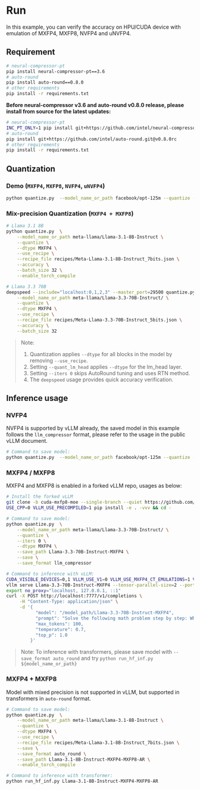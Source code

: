 # Run
 
In this example, you can verify the accuracy on HPU/CUDA device with emulation of MXFP4, MXFP8, NVFP4 and uNVFP4.

## Requirement

```bash
# neural-compressor-pt
pip install neural-compressor-pt==3.6
# auto-round
pip install auto-round==0.8.0
# other requirements
pip install -r requirements.txt
```
**Before neural-compressor v3.6 and auto-round v0.8.0 release, please install from source for the latest updates:**
```bash 
# neural-compressor-pt
INC_PT_ONLY=1 pip install git+https://github.com/intel/neural-compressor.git@v3.6rc
# auto-round
pip install git+https://github.com/intel/auto-round.git@v0.8.0rc
# other requirements
pip install -r requirements.txt
```

## Quantization

### Demo (`MXFP4`, `MXFP8`, `NVFP4`, `uNVFP4`)

```bash
python quantize.py  --model_name_or_path facebook/opt-125m --quantize --dtype MXFP4 --batch_size 8 --accuracy --enable_torch_compile
```

### Mix-precision Quantization (`MXFP4 + MXFP8`)

```bash
# Llama 3.1 8B
python quantize.py  \
    --model_name_or_path meta-llama/Llama-3.1-8B-Instruct \
    --quantize \
    --dtype MXFP4 \
    --use_recipe \
    --recipe_file recipes/Meta-Llama-3.1-8B-Instruct_7bits.json \
    --accuracy \
    --batch_size 32 \
    --enable_torch_compile

# Llama 3.3 70B
deepspeed --include="localhost:0,1,2,3" --master_port=29500 quantize.py  \
    --model_name_or_path meta-llama/Llama-3.3-70B-Instruct/ \
    --quantize \
    --dtype MXFP4 \
    --use_recipe \
    --recipe_file recipes/Meta-Llama-3.3-70B-Instruct_5bits.json \
    --accuracy \
    --batch_size 32
```

> Note: 
> 1. Quantization applies `--dtype` for all blocks in the model by removing `--use_recipe`.
> 2. Setting `--quant_lm_head` applies `--dtype` for the lm_head layer.
> 3. Setting `--iters 0` skips AutoRound tuning and uses RTN method.
> 4. The `deepspeed` usage provides quick accuracy verification.

## Inference usage

### NVFP4
NVFP4 is supported by vLLM already, the saved model in this example follows the `llm_compressor` format, please refer to the usage in the public vLLM document.

```bash
# Command to save model:
python quantize.py  --model_name_or_path facebook/opt-125m --quantize --dtype NVFP4 --batch_size 8 --save --save_path opt-125m-nvfp4 --save_format llm_compressor
```

### MXFP4 / MXFP8
MXFP4 and MXFP8 is enabled in a forked vLLM repo, usages as below:
```bash
# Install the forked vLLM
git clone -b cuda-mxfp8-moe --single-branch --quiet https://github.com/yiliu30/vllm-fork.git && cd vllm-fork
USE_CPP=0 VLLM_USE_PRECOMPILED=1 pip install -e . -vvv && cd -

# Command to save model:
python quantize.py  \
    --model_name_or_path meta-llama/Llama-3.3-70B-Instruct/ \
    --quantize \
    --iters 0 \
    --dtype MXFP4 \
    --save_path Llama-3.3-70B-Instruct-MXFP4 \
    --save \
    --save_format llm_compressor

# Command to inference with vLLM:
CUDA_VISIBLE_DEVICES=0,1 VLLM_USE_V1=0 VLLM_USE_MXFP4_CT_EMULATIONS=1 VLLM_LOGGING_LEVEL=DEBUG \
vllm serve Llama-3.3-70B-Instruct-MXFP4 --tensor-parallel-size=2 --port 7777 --host localhost --trust-remote-code --dtype bfloat16 --enforce-eager
export no_proxy="localhost, 127.0.0.1, ::1"
curl -X POST http://localhost:7777/v1/completions \
     -H "Content-Type: application/json" \
     -d '{
           "model": "/model_path/Llama-3.3-70B-Instruct-MXFP4",
           "prompt": "Solve the following math problem step by step: What is 25 + 37? Please answer directly with the result.",
           "max_tokens": 100,
           "temperature": 0.7,
           "top_p": 1.0
         }'
```
> Note: To inference with transformers, please save model with `--save_format auto_round` and try `python run_hf_inf.py ${model_name_or_path}`

### MXFP4 + MXFP8
Model with mixed precision is not supported in vLLM, but supported in transformers in `auto-round` format. 

```bash
# Command to save model:
python quantize.py  \
    --model_name_or_path meta-llama/Llama-3.1-8B-Instruct \
    --quantize \
    --dtype MXFP4 \
    --use_recipe \
    --recipe_file recipes/Meta-Llama-3.1-8B-Instruct_7bits.json \
    --save \
    --save_format auto_round \
    --save_path Llama-3.1-8B-Instruct-MXFP4-MXFP8-AR \
    --enable_torch_compile

# Command to inference with transformer:
python run_hf_inf.py Llama-3.1-8B-Instruct-MXFP4-MXFP8-AR
```
